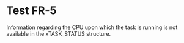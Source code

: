 # Test FR-5

Information regarding the CPU upon which the task is running is not available
in the xTASK_STATUS structure.